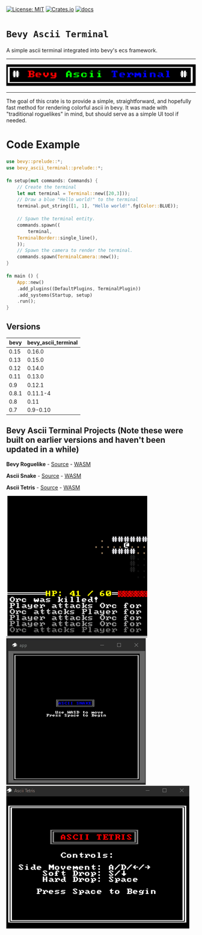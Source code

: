 [![License: MIT](https://img.shields.io/badge/License-MIT-yellow.svg)](https://opensource.org/licenses/MIT)
[![Crates.io](https://img.shields.io/crates/v/bevy_ascii_terminal)](https://crates.io/crates/bevy_ascii_terminal/)
[![docs](https://docs.rs/bevy_ascii_terminal/badge.svg)](https://docs.rs/bevy_ascii_terminal/)

# `Bevy Ascii Terminal`

A simple ascii terminal integrated into bevy's ecs framework.

---
![](images/title.png)

---

The goal of this crate is to provide a simple, straightforward, and hopefully
fast method for rendering colorful ascii in bevy. It was made with "traditional
roguelikes" in mind, but should serve as a simple UI tool if needed.

# Code Example

```rust
use bevy::prelude::*;
use bevy_ascii_terminal::prelude::*;

fn setup(mut commands: Commands) {
    // Create the terminal
    let mut terminal = Terminal::new([20,3]));
    // Draw a blue "Hello world!" to the terminal
    terminal.put_string([1, 1], "Hello world!".fg(Color::BLUE));

    // Spawn the terminal entity.
    commands.spawn((
        terminal,
	TerminalBorder::single_line(),
    ));
    // Spawn the camera to render the terminal.
	commands.spawn(TerminalCamera::new());
}

fn main () {
    App::new()
    .add_plugins((DefaultPlugins, TerminalPlugin))
    .add_systems(Startup, setup)
    .run();
}
```

## Versions
| bevy  | bevy_ascii_terminal |
| ----- | ------------------- |
| 0.15  | 0.16.0              |
| 0.13  | 0.15.0              |
| 0.12  | 0.14.0              |
| 0.11  | 0.13.0              |
| 0.9   | 0.12.1              |
| 0.8.1 | 0.11.1-4            |
| 0.8   | 0.11                |
| 0.7   | 0.9-0.10            |

## Bevy Ascii Terminal Projects (Note these were built on earlier versions and haven't been updated in a while)

**Bevy Roguelike** - [Source](https://github.com/sarkahn/bevy_roguelike/) - [WASM](https://sarkahn.github.io/bevy_rust_roguelike_tut_web/)

**Ascii Snake** - [Source](https://github.com/sarkahn/bevy_ascii_snake/) - [WASM](https://sarkahn.github.io/bevy_ascii_snake/)

**Ascii Tetris** - [Source](https://github.com/sarkahn/bevy_ascii_tetris/) - [WASM](https://sarkahn.github.io/bevy_ascii_tetris/)

[![Roguelike](images/bevy_roguelike.gif)](https://github.com/sarkahn/bevy_roguelike/)
[![Snake](images/bevy_snake.gif)](https://github.com/sarkahn/bevy_ascii_snake)
[![Tetris](images/tetris.gif)](https://github.com/sarkahn/bevy_ascii_tetris/)

